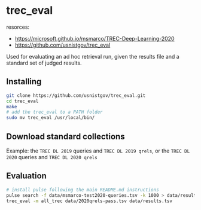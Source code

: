 # trec_eval

resorces:

- https://microsoft.github.io/msmarco/TREC-Deep-Learning-2020
- https://github.com/usnistgov/trec_eval

Used for evaluating an ad hoc retrieval run, given the results file and a standard set of judged results.

## Installing

```sh
git clone https://github.com/usnistgov/trec_eval.git
cd trec_eval
make
# add the trec_eval to a PATH folder
sudo mv trec_eval /usr/local/bin/
```

## Download standard collections

Example: the `TREC DL 2019` queries and `TREC DL 2019 qrels`, or the `TREC DL 2020` queries and `TREC DL 2020 qrels`

## Evaluation

```sh
# install pulse following the main README.md instructions
pulse search -f data/msmarco-test2020-queries.tsv -k 1000 > data/results.tsv
trec_eval -m all_trec data/2020qrels-pass.tsv data/results.tsv
```

